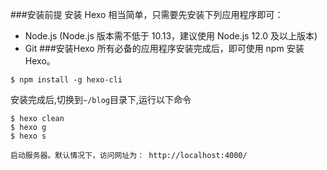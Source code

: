 ###安装前提
安装 Hexo 相当简单，只需要先安装下列应用程序即可：
+ Node.js (Node.js 版本需不低于 10.13，建议使用 Node.js 12.0 及以上版本)  
+ Git
###安装Hexo
所有必备的应用程序安装完成后，即可使用 npm 安装 Hexo。
```shell
$ npm install -g hexo-cli
```
安装完成后,切换到`~/blog`目录下,运行以下命令
```shell
$ hexo clean
$ hexo g
$ hexo s
```
`启动服务器。默认情况下，访问网址为： http://localhost:4000/`